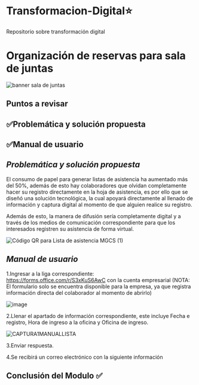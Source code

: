 # Transformacion-Digital⭐️
Repositorio sobre transformación digital


# Organización de reservas para sala de juntas

![banner sala de juntas](https://github.com/zoearenas/Transformacion-Digital/assets/141276394/d0790e81-8ab7-4d09-92d1-5c0208586892)


## Puntos a revisar

## ✅Problemática y solución propuesta
## ✅Manual de usuario


## *Problemática y solución propuesta*
El consumo de papel para generar listas de asistencia ha aumentado más del 50%, además de esto hay colaboradores que olvidan completamente hacer su registro directamente en la hoja de asistencia,  es por ello que se diseñó una solución tecnológica, la cual apoyará directamente al llenado de información y captura digital al momento de que alguien realice su registro.

Además de esto, la manera de difusión sería completamente digital y a través de los medios de comunicación correspondiente para que los interesados registren su asistencia de forma virtual.

![Código QR para Lista de asistencia MGCS (1)](https://github.com/zoearenas/Transformacion-Digital/assets/141276394/16c12305-2417-463e-8b44-2fa4e4206a3a)

## *Manual de usuario*

1.Ingresar a la liga correspondiente: https://forms.office.com/r/S3xKuS6AwC con la cuenta empresarial (NOTA: El formulario solo se encuentra disponible para la empresa, ya que registra información directa del colaborador al momento de abrirlo)

![image](https://github.com/zoearenas/Transformacion-Digital/assets/141276394/01b7c353-b6f0-4afa-a616-aeaedd44d956)


2.Llenar el apartado de información correspondiente, este incluye Fecha e registro, Hora de ingreso a la oficina y Oficina de ingreso.

![CAPTURA1MANUALLISTA](https://github.com/zoearenas/Transformacion-Digital/assets/141276394/bedba089-d1ce-431e-abc6-49c127e35877)


3.Enviar respuesta.

4.Se recibirá un correo electrónico con la siguiente información




## Conclusión del Modulo ✅


